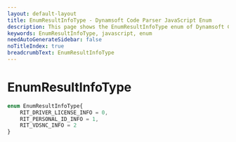 ```yaml
---
layout: default-layout
title: EnumResultInfoType - Dynamsoft Code Parser JavaScript Enum
description: This page shows the EnumResultInfoType enum of Dynamsoft Code Parser for JavaScript.
keywords: EnumResultInfoType, javascript, enum
needAutoGenerateSidebar: false
noTitleIndex: true
breadcrumbText: EnumResultInfoType
---
```


# EnumResultInfoType

```ts
enum EnumResultInfoType{
    RIT_DRIVER_LICENSE_INFO = 0,
    RIT_PERSONAL_ID_INFO = 1,
    RIT_VDSNC_INFO = 2
}
```

